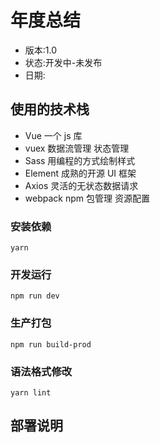 # 年度总结

- 版本:1.0
- 状态:开发中-未发布
- 日期:

## 使用的技术栈

- Vue 一个 js 库
- vuex 数据流管理 状态管理
- Sass 用编程的方式绘制样式
- Element 成熟的开源 UI 框架
- Axios 灵活的无状态数据请求
- webpack npm 包管理 资源配置

### 安装依赖
```
yarn
```

### 开发运行
```
npm run dev
```

### 生产打包
```
npm run build-prod
```

### 语法格式修改
```
yarn lint
```

## 部署说明
